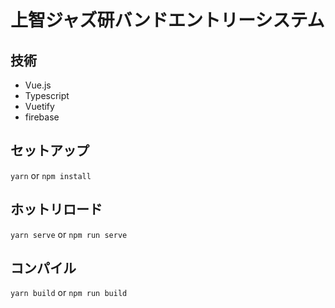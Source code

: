 # 上智ジャズ研バンドエントリーシステム

## 技術

- Vue.js
- Typescript
- Vuetify
- firebase

## セットアップ

`yarn` or `npm install`

## ホットリロード

`yarn serve` or `npm run serve`

## コンパイル

`yarn build` or `npm run build`
